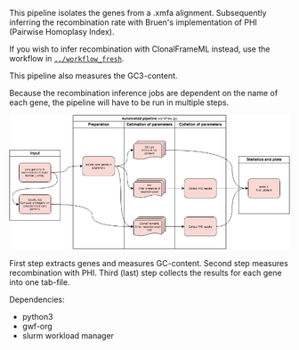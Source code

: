 This pipeline isolates the genes from a .xmfa alignment. Subsequently inferring the recombination rate with Bruen's implementation of PHI (Pairwise Homoplasy Index).

If you wish to infer recombination with ClonalFrameML instead, use the workflow in [`../workflow_fresh`](https://github.com/cmkobel/gBGC/tree/master/workflow_fresh).


This pipeline also measures the GC3-content.

Because the recombination inference jobs are dependent on the name of each gene, the pipeline will have to be run in multiple steps.

![](https://raw.githubusercontent.com/cmkobel/gBGC/master/log/workflow.png)


First step extracts genes and measures GC-content.
Second step measures recombination with PHI.
Third (last) step collects the results for each gene into one tab-file.



Dependencies:
 * python3
 * gwf-org
 * slurm workload manager
